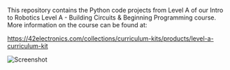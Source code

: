 This repository contains the Python code projects from Level A of our Intro to Robotics Level A - Building Circuits & Beginning Programming course. More information on the course can be found at:

https://42electronics.com/collections/curriculum-kits/products/level-a-curriculum-kit

![Screenshot](https://cdn.shopify.com/s/files/1/2404/0593/files/42_ELECTRONICS_-_Black_Logo_Full_blue_ef_600x.png?v=1524330216)
